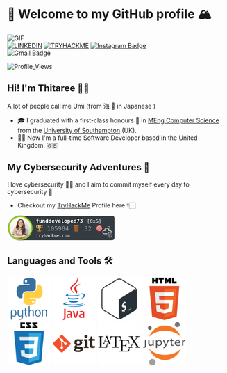 # 🌋 Welcome to my GitHub profile 🏔

![GIF](https://media.giphy.com/media/qgQUggAC3Pfv687qPC/giphy.gif)  
[![LINKEDIN](https://img.shields.io/badge/LinkedIn-blue?style=for-the-badge&logo=linkedin&logoColor=white)](https://www.linkedin.com/in/thitaree-udomsapaya/)
[![TRYHACKME](https://img.shields.io/badge/TryHackMe-212C42.svg?style=for-the-badge&logo=TryHackMe&logoColor=white)](https://tryhackme.com/p/flyingbluewhale)
[![Instagram Badge](https://img.shields.io/badge/-@umiisland-purple?style=for-the-badge&logo=instagram&logoColor=white&link=https://instagram.com/umiisland/)](https://instagram.com/umiisland)  
[![Gmail Badge](https://img.shields.io/badge/-thitareeudomsapaya-c14438?style=for-the-badge&logo=Gmail&logoColor=white&link=mailto:thitareeudomsapaya@gmail.com)](mailto:thitareeudomsapaya@gmail.com)

![Profile_Views](https://komarev.com/ghpvc/?username=umiisland&color=orange)
## Hi! I'm Thitaree 👩‍💻 

A lot of people call me Umi (from 海 🌊 in Japanese ) 
- 🎓 I graduated with a first-class honours 🎉 in <a href="https://www.southampton.ac.uk/courses/computer-science-degree-meng">MEng Computer Science</a> from the <a href="https://www.southampton.ac.uk">University of Southampton</a> (UK). 
- 🧑‍💼 Now I'm a full-time Software Developer based in the United Kingdom. 🇬🇧

## My Cybersecurity Adventures 🔭

I love cybersecurity 🤟🏻 and I aim to commit myself every day to cybersecurity 🐛
- Checkout my <a href="https://tryhackme.com/p/flyingbluewhale">TryHackMe</a> Profile here 👇🏻

[![tryhackme stats](https://raw.githubusercontent.com/umiisland/umiisland/master/assets/thm_propic.png)](https://tryhackme.com/p/flyingbluewhale)

## Languages and Tools 🛠️
<section>
    <img src="https://github.com/devicons/devicon/blob/master/icons/python/python-original-wordmark.svg?raw=true" width="100" alt="Python Logo"/>
    <img src="https://github.com/devicons/devicon/blob/master/icons/java/java-original-wordmark.svg?raw=true" width="100" alt="Java Logo"/>
    <img src="https://github.com/devicons/devicon/blob/master/icons/bash/bash-original.svg?raw=true" width="100" alt="Bash Logo"/>
    <img src="https://github.com/devicons/devicon/blob/master/icons/html5/html5-original-wordmark.svg?raw=true" width="100" alt="HTML5 Logo"/>
    <img src="https://github.com/devicons/devicon/blob/master/icons/css3/css3-original-wordmark.svg?raw=true" width="100" alt="CSS3 Logo"/>
    <img src="https://github.com/devicons/devicon/blob/master/icons/git/git-original-wordmark.svg?raw=true" width="100" alt="Git Logo"/>
    <img src="https://github.com/devicons/devicon/blob/master/icons/latex/latex-original.svg?raw=true" width="100" alt="Latex Logo"/>
    <img src="https://github.com/devicons/devicon/blob/master/icons/jupyter/jupyter-original-wordmark.svg?raw=true" width="100" alt="Jupyter Logo"/>
</section>

<!--
**umiisland/umiisland** is a ✨ _special_ ✨ repository because its `README.md` (this file) appears on your GitHub profile.

Here are some ideas to get you started:

- 🔭 I’m currently working on ...
- 🌱 I’m currently learning ...
- 👯 I’m looking to collaborate on ...
- 🤔 I’m looking for help with ...
- 💬 Ask me about ...
- 📫 How to reach me: ...
- 😄 Pronouns: ...
- ⚡ Fun fact: ...
-->
